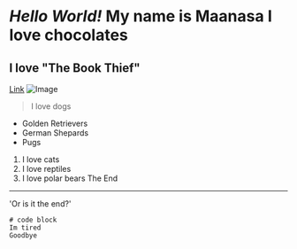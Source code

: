 _Hello World!_
__My name is Maanasa__
I love chocolates
=================
I love "The Book Thief"
-------------
[Link](https://en.wikipedia.org/wiki/The_Book_Thief)
![Image](https://en.wikipedia.org/wiki/File:Golden_retriever_eating_pigs_foot.jpg)
> I love dogs
* Golden Retrievers
* German Shepards
* Pugs
1. I love cats
2. I love reptiles
3. I love polar bears
The End
---
'Or is it the end?'
```
# code block
Im tired
Goodbye
```
